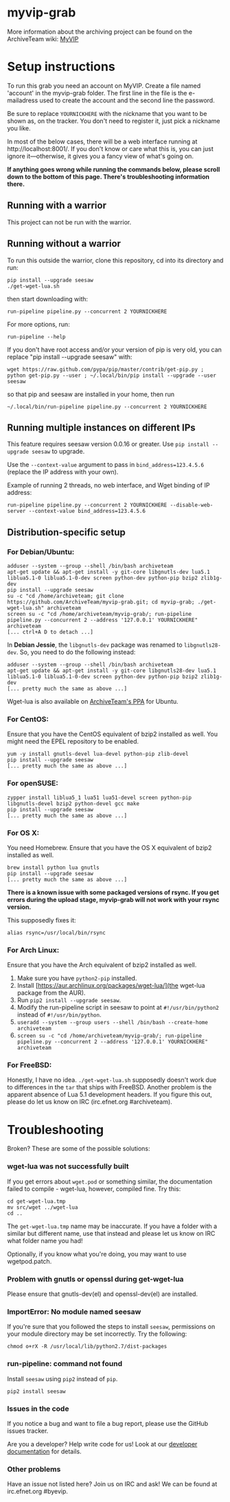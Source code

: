 myvip-grab
=============

More information about the archiving project can be found on the ArchiveTeam wiki: [MyVIP](http://archiveteam.org/index.php?title=MyVIP)

Setup instructions
=========================

To run this grab you need an account on MyVIP. Create a file named 'account' in the myvip-grab folder. The first line in the file is the e-mailadress used to create the account and the second line the password.

Be sure to replace `YOURNICKHERE` with the nickname that you want to be shown as, on the tracker. You don't need to register it, just pick a nickname you like.

In most of the below cases, there will be a web interface running at http://localhost:8001/. If you don't know or care what this is, you can just ignore it—otherwise, it gives you a fancy view of what's going on.

**If anything goes wrong while running the commands below, please scroll down to the bottom of this page. There's troubleshooting information there.**

Running with a warrior
-------------------------

This project can not be run with the warrior.

Running without a warrior
-------------------------
To run this outside the warrior, clone this repository, cd into its directory and run:

    pip install --upgrade seesaw
    ./get-wget-lua.sh

then start downloading with:

    run-pipeline pipeline.py --concurrent 2 YOURNICKHERE

For more options, run:

    run-pipeline --help

If you don't have root access and/or your version of pip is very old, you can replace "pip install --upgrade seesaw" with:

    wget https://raw.github.com/pypa/pip/master/contrib/get-pip.py ; python get-pip.py --user ; ~/.local/bin/pip install --upgrade --user seesaw

so that pip and seesaw are installed in your home, then run

    ~/.local/bin/run-pipeline pipeline.py --concurrent 2 YOURNICKHERE

Running multiple instances on different IPs
-------------------------------------------

This feature requires seesaw version 0.0.16 or greater. Use `pip install --upgrade seesaw` to upgrade.

Use the `--context-value` argument to pass in `bind_address=123.4.5.6` (replace the IP address with your own).

Example of running 2 threads, no web interface, and Wget binding of IP address:

    run-pipeline pipeline.py --concurrent 2 YOURNICKHERE --disable-web-server --context-value bind_address=123.4.5.6

Distribution-specific setup
-------------------------
### For Debian/Ubuntu:

    adduser --system --group --shell /bin/bash archiveteam
    apt-get update && apt-get install -y git-core libgnutls-dev lua5.1 liblua5.1-0 liblua5.1-0-dev screen python-dev python-pip bzip2 zlib1g-dev
    pip install --upgrade seesaw
    su -c "cd /home/archiveteam; git clone https://github.com/ArchiveTeam/myvip-grab.git; cd myvip-grab; ./get-wget-lua.sh" archiveteam
    screen su -c "cd /home/archiveteam/myvip-grab/; run-pipeline pipeline.py --concurrent 2 --address '127.0.0.1' YOURNICKHERE" archiveteam
    [... ctrl+A D to detach ...]

In __Debian Jessie__, the `libgnutls-dev` package was renamed to `libgnutls28-dev`. So, you need to do the following instead:

    adduser --system --group --shell /bin/bash archiveteam
    apt-get update && apt-get install -y git-core libgnutls28-dev lua5.1 liblua5.1-0 liblua5.1-0-dev screen python-dev python-pip bzip2 zlib1g-dev
    [... pretty much the same as above ...]

Wget-lua is also available on [ArchiveTeam's PPA](https://launchpad.net/~archiveteam/+archive/wget-lua) for Ubuntu.

### For CentOS:

Ensure that you have the CentOS equivalent of bzip2 installed as well. You might need the EPEL repository to be enabled.

    yum -y install gnutls-devel lua-devel python-pip zlib-devel
    pip install --upgrade seesaw
    [... pretty much the same as above ...]

### For openSUSE:

    zypper install liblua5_1 lua51 lua51-devel screen python-pip libgnutls-devel bzip2 python-devel gcc make
    pip install --upgrade seesaw
    [... pretty much the same as above ...]

### For OS X:

You need Homebrew. Ensure that you have the OS X equivalent of bzip2 installed as well.

    brew install python lua gnutls
    pip install --upgrade seesaw
    [... pretty much the same as above ...]

**There is a known issue with some packaged versions of rsync. If you get errors during the upload stage, myvip-grab will not work with your rsync version.**

This supposedly fixes it:

    alias rsync=/usr/local/bin/rsync

### For Arch Linux:

Ensure that you have the Arch equivalent of bzip2 installed as well.

1. Make sure you have `python2-pip` installed.
2. Install [https://aur.archlinux.org/packages/wget-lua/](the wget-lua package from the AUR). 
3. Run `pip2 install --upgrade seesaw`.
4. Modify the run-pipeline script in seesaw to point at `#!/usr/bin/python2` instead of `#!/usr/bin/python`.
5. `useradd --system --group users --shell /bin/bash --create-home archiveteam`
6. `screen su -c "cd /home/archiveteam/myvip-grab/; run-pipeline pipeline.py --concurrent 2 --address '127.0.0.1' YOURNICKHERE" archiveteam`

### For FreeBSD:

Honestly, I have no idea. `./get-wget-lua.sh` supposedly doesn't work due to differences in the `tar` that ships with FreeBSD. Another problem is the apparent absence of Lua 5.1 development headers. If you figure this out, please do let us know on IRC (irc.efnet.org #archiveteam).

Troubleshooting
=========================

Broken? These are some of the possible solutions:

### wget-lua was not successfully built

If you get errors about `wget.pod` or something similar, the documentation failed to compile - wget-lua, however, compiled fine. Try this:

    cd get-wget-lua.tmp
    mv src/wget ../wget-lua
    cd ..

The `get-wget-lua.tmp` name may be inaccurate. If you have a folder with a similar but different name, use that instead and please let us know on IRC what folder name you had!

Optionally, if you know what you're doing, you may want to use wgetpod.patch.

### Problem with gnutls or openssl during get-wget-lua

Please ensure that gnutls-dev(el) and openssl-dev(el) are installed.

### ImportError: No module named seesaw

If you're sure that you followed the steps to install `seesaw`, permissions on your module directory may be set incorrectly. Try the following:

    chmod o+rX -R /usr/local/lib/python2.7/dist-packages

### run-pipeline: command not found

Install `seesaw` using `pip2` instead of `pip`.

    pip2 install seesaw

### Issues in the code

If you notice a bug and want to file a bug report, please use the GitHub issues tracker.

Are you a developer? Help write code for us! Look at our [developer documentation](http://archiveteam.org/index.php?title=Dev) for details.

### Other problems

Have an issue not listed here? Join us on IRC and ask! We can be found at irc.efnet.org #byevip.
